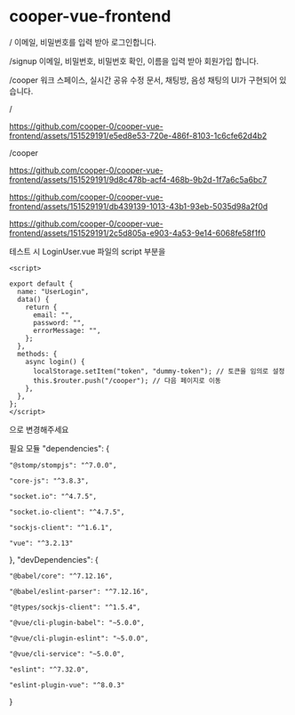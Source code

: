 # cooper-vue-frontend
/
이메일, 비밀번호를 입력 받아 로그인합니다. 

/signup
이메일, 비밀번호, 비밀번호 확인, 이름을 입력 받아 회원가입 합니다.

/cooper
워크 스페이스, 실시간 공유 수정 문서, 채팅방, 음성 채팅의 UI가 구현되어 있습니다.

/


https://github.com/cooper-0/cooper-vue-frontend/assets/151529191/e5ed8e53-720e-486f-8103-1c6cfe62d4b2




/cooper


https://github.com/cooper-0/cooper-vue-frontend/assets/151529191/9d8c478b-acf4-468b-9b2d-1f7a6c5a6bc7


https://github.com/cooper-0/cooper-vue-frontend/assets/151529191/db439139-1013-43b1-93eb-5035d98a2f0d



https://github.com/cooper-0/cooper-vue-frontend/assets/151529191/2c5d805a-e903-4a53-9e14-6068fe58f1f0



테스트 시 LoginUser.vue 파일의 script 부분을

```
<script>

export default {
  name: "UserLogin",
  data() {
    return {
      email: "",
      password: "",
      errorMessage: "",
    };
  },
  methods: {
    async login() {
      localStorage.setItem("token", "dummy-token"); // 토큰을 임의로 설정
      this.$router.push("/cooper"); // 다음 페이지로 이동
    },
  },
};
</script>
```

으로 변경해주세요

필요 모듈
"dependencies": {

    "@stomp/stompjs": "^7.0.0",

    "core-js": "^3.8.3",

    "socket.io": "^4.7.5",

    "socket.io-client": "^4.7.5",

    "sockjs-client": "^1.6.1",

    "vue": "^3.2.13"

},
"devDependencies": {

    "@babel/core": "^7.12.16",

    "@babel/eslint-parser": "^7.12.16",

    "@types/sockjs-client": "^1.5.4",

    "@vue/cli-plugin-babel": "~5.0.0",

    "@vue/cli-plugin-eslint": "~5.0.0",

    "@vue/cli-service": "~5.0.0",

    "eslint": "^7.32.0",

    "eslint-plugin-vue": "^8.0.3"

}

